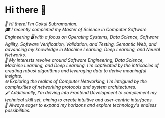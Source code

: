 # Hi there 👋

*👋 Hi there! I'm Gokul Subramanian.*  
*🎓 I recently completed my Master of Science in Computer Software Engineering 🖥️ with a focus on Operating Systems, Data Science, Software Agility, Software Verification, Validation, and Testing, Semantic Web, and advancing my knowledge in Machine Learning, Deep Learning, and Neural Networks.*  
*🤖 My interests revolve around Software Engineering, Data Science, Machine Learning, and Deep Learning. I'm captivated by the intricacies of creating robust algorithms and leveraging data to derive meaningful insights.*  
*🌐 Exploring the realms of Computer Networking, I'm intrigued by the complexities of networking protocols and system architectures.*  
*🖌️ Additionally, I'm delving into Frontend Development to complement my technical skill set, aiming to create intuitive and user-centric interfaces.*  
*🧠 Always eager to expand my horizons and explore technology's endless possibilities.*
